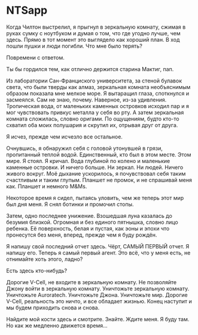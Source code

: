 # NTSapp

Когда Чилтон выстрелил, я прыгнул в зеркальную комнату, сжимая в руках сумку с ноутбуком и думая о том, что где угодно лучше, чем здесь. Прямо в тот момент это выглядело как хороший план. В ход пошли пушки и люди погибли. Что мне было терять?

Повремени с ответом.

Ты бы гордился тем, как отлично держится старина Мактиг, пап.

Из лаборатории Сан-Франциского университета, за стеной булавок света, что были тверды как алмаз, зеркальная комната необъяснимым образом показала мне мелкое море. Я вытаращил глаза, споткнулся и засмеялся. Сам не знаю, почему. Наверное, из-за удивления. Тропическая вода, от маленьких каменных островков исходил пар и я мог чувствовать привкус металла у себя во рту. А затем зеркальная комната сложилась, словно оригами. По ощущениям, будто кто-то схватил оба моих полушария и скрутил их, отрывая друг от друга.

Я исчез, прежде чем исчезло все остальное.

Очнувшись, я обнаружил себя с головой утонувшей в грязи, пропитанный теплой водой. Единственный, кто был в этом месте. Этом мире. Я стоял. Я кричал. Вода глубиной по колено и маленькие каменные островки. И ничего больше. Ни зеркал. Ни людей. Ничего живого вокруг. Моё дыхание ускорилось, я почувствовал себя таким счастливым и таким глупым. Планшет не промок, и не спрашивай меня как. Планшет и немного M&Ms.

Некоторое время я сидел, пытаясь уловить, чем же теперь этот мир был дня меня. Я снял ботинки и промочил стопы.

Затем, одно последнее унижение. Взошедшая луна казалась до безумия близкой. Огромная и без единого пятнышка, словно лицо ребенка. Её поверхность, белая и пустая, как эоны и эпохи что пронесутся без меня, вперед, прежде чем я буду рождён.

Я напишу свой последний отчет здесь. Чёрт, САМЫЙ ПЕРВЫЙ отчет. Я напишу его. Теперь я самый первый агент. Это всё, что у меня есть, не отнимайте хоть этого, ладно?

Есть здесь кто-нибудь?

Дорогие V-Cell, не входите в зеркальную комнату. Не позволяйте Джону войти в зеркальную комнату. Уничтожьте зеркальную комнату. Уничтожьте Auroratech. Уничтожьте Джона. Уничтожьте мир. Дорогие V-Cell, реальность это ничто, и все обладает жизнью. Конец наступит и мы будем приходить снова и снова.

Найдите мой кости здесь и смотрите. Знайте. Ждите меня. Я буду там. Но как же медленно движется время...